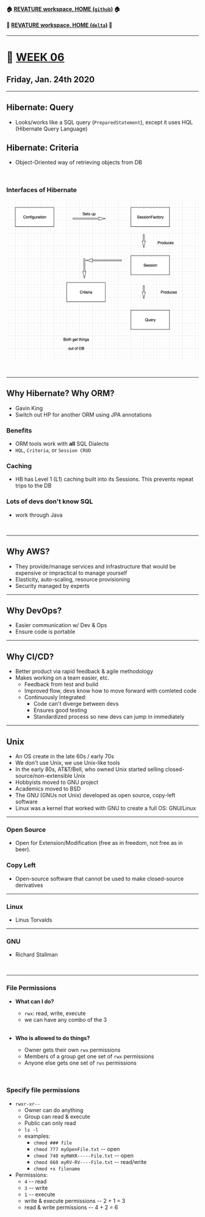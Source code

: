 #### :house: [REVATURE workspace, HOME (`github`)](https://github.com/joedonline/REVATURE__workspace)  :house:
#### :house_with_garden: [REVATURE workspace, HOME (`delta`)](https://github.com/deltachannel/REVATURE__workspace) :house_with_garden:
---
# :calendar: [WEEK 06](https://github.com/joedonline/REVATURE__workspace/tree/master/WEEK__06)
## Friday, Jan. 24th 2020

---
## Hibernate: Query 
- Looks/works like a SQL query (`PreparedStatement`), except it uses HQL (Hibernate Query Language)

## Hibernate: Criteria
- Object-Oriented way of retrieving objects from DB

<br>

### Interfaces of Hibernate
![Interfaces of Hibernate](Hibernate-diagram.png)

<br>

---
## Why Hibernate? Why ORM?
- Gavin King
- Switch out HP for another ORM using JPA annotations

### Benefits
- ORM tools work with **all** SQL Dialects
- `HQL`, `Criteria`, or `Session CRUD`

### Caching
- HB has Level 1 (L1) caching built into its Sessions. This prevents repeat trips to the DB

### Lots of devs don't know SQL
- work through Java

<br>

---
## Why AWS?
- They provide/manage services and infrastructure that would be expensive or impractical to manage yourself
- Elasticity, auto-scaling, resource provisioning
- Security managed by experts

---
## Why DevOps?
- Easier communication w/ Dev & Ops
- Ensure code is portable

---
## Why CI/CD?
- Better product via rapid feedback & agile methodology
- Makes working on a team easier, etc.
  * Feedback from test and build
  * Improved flow, devs know how to move forward with comleted code
  * Continuously Integrated:
    - Code can't diverge between devs
    - Ensures good testing
    - Standardized process so new devs can jump in immediately

---
## Unix
- An OS create in the late 60s / early 70s
- We don't use Unix, we use Unix-like tools
- In the early 80s, AT&T/Bell, who owned Unix started selling closed-source/non-extensible Unix
- Hobbyists moved to GNU project
- Academics moved to BSD
- The GNU (GNUs not Unix) developed as open source, copy-left software
- Linux was a kernel that worked with GNU to create a full OS: GNU/Linux

---
### Open Source
- Open for Extension/Modification (free as in freedom, not free as in beer).

### Copy Left
- Open-source software that cannot be used to make closed-source derivatives

---
### Linux
- Linus Torvalds

---
### GNU
- Richard Stallman

<br>

---
### File Permissions
- **What can I do?** 
  * `rwx`: read, write, execute
  * we can have any combo of the 3

  <br>

- **Who is allowed to do things?**
  * Owner gets their own `rwx` permissions
  * Members of a group get one set of `rwx` permissions
  * Anyone else gets one set of `rws` permissions

<br>

### Specify file permissions
- `rwxr-xr--`
  * Owner can do anything
  * Group can read & execute
  * Public can only read
  * `ls -l` 
  * examples:
    - `chmod ### file`
    - `chmod 777 myOpenFile.txt` -- open
    - `chmod 740 myRWXR-----File.txt` -- open
    - `chmod 660 myRV-RV----File.txt` -- read/write
    - `chmod +x filename`
- Permissions:
  * `4` -- read
  * `3` -- write
  * `1` -- execute
  * write & execute permissions -- 2 + 1 = 3
  * read & write permissions -- 4 + 2 = 6
